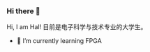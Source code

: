 ### Hi there 👋

<!--
**HalSpace/HalSpace** is a ✨ _special_ ✨ repository because its `README.md` (this file) appears on your GitHub profile.
-->

Hi, I am Hal!
目前是电子科学与技术专业的大学生。

<!--- 🔭 I’m currently working on ...-->
- 🌱 I’m currently learning FPGA

<!---- 👯 I’m looking to collaborate on ...
- 🤔 I’m looking for help with ...
- 💬 Ask me about ...
- 📫 How to reach me: ...
- 😄 Pronouns: ...
- ⚡ Fun fact: ...
-->
